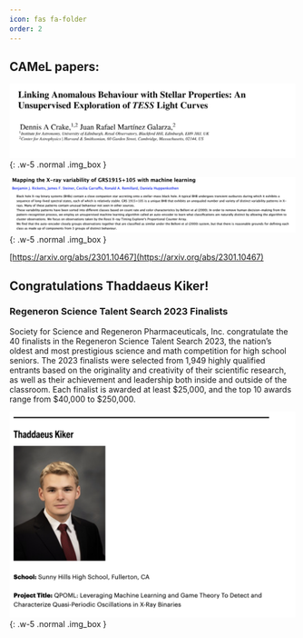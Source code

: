 ```yaml
---
icon: fas fa-folder
order: 2
---
```


## CAMeL papers:

![Denis' paper](/assets/images/DenisPaper.png){: .w-5 .normal .img_box }

![Ben's paper](/assets/images/Benspaper.png){: .w-5 .normal .img_box }

[https://arxiv.org/abs/2301.10467](https://arxiv.org/abs/2301.10467)

## Congratulations Thaddaeus Kiker!

### Regeneron Science Talent Search 2023 Finalists
Society for Science and Regeneron Pharmaceuticals, Inc. congratulate the 40 finalists in the Regeneron Science Talent Search 2023, the nation’s oldest and most prestigious science and math competition for high school seniors. The 2023 finalists were selected from 1,949 highly qualified entrants based on the originality and creativity of their scientific research, as well as their achievement and leadership both inside and outside of the classroom. Each finalist is awarded at least $25,000, and the top 10 awards range from $40,000 to $250,000.

![Thaddaeus](/assets/images/Thaddaeus_Regeneron.png){: .w-5 .normal .img_box }
